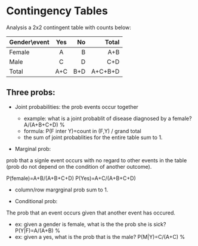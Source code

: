 # Contingency Tables

Analysis a 2x2 contingent table with counts below:

| Gender\event  |       Yes     | No    | Total |
| ------------- |:-------------:| -----:|------:|
| Female        | A             | B     | A+B   |
| Male          | C             | D     | C+D   |
| Total         | A+C           | B+D   |A+C+B+D|

## Three probs:
- Joint probabilities: the prob events occur together

  - example: what is a joint probablit of disease diagnosed by a female? A/(A+B+C+D) %
  - formula: P(F inter Y)=count in (F,Y) / grand total
  - the sum of joint probablities for the entire table sum to 1.

- Marginal prob:

prob that a signle event occurs with no regard to other events in the table (prob do not depend on the condition of another outcome).

P(female)=A+B/(A+B+C+D)
P(Yes)=A+C/(A+B+C+D)

  - column/row margrginal prob sum to 1.

- Conditional prob:

The prob that an event occurs given that another event has occured. 

  - ex: given a gender is female, what is the the prob she is sick? P(Y|F)=A/(A+B) %
  - ex: given a yes, what is the prob that is the male? P(M|Y)=C/(A+C) %





